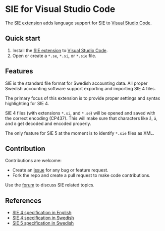 # SIE for Visual Studio Code
The [SIE extension](https://marketplace.visualstudio.com/items?itemName=SimonSegerblomRex.vscode-sie)
adds language support for [SIE](https://sie.se/in-english/)
to [Visual Studio Code](https://code.visualstudio.com/).

## Quick start
1. Install the [SIE extension](https://marketplace.visualstudio.com/items?itemName=SimonSegerblomRex.vscode-sie)
to [Visual Studio Code](https://code.visualstudio.com/).
2. Open or create a `*.se`, `*.si`, or `*.sie` file.

## Features
SIE is the standard file format for Swedish accounting data.
All proper Swedish accounting software support exporting and importing
SIE 4 files.

The primary focus of this extension is to provide proper settings
and syntax highlighting for SIE 4.

SIE 4 files (with extensions `*.si`, and `*.se`) will be
opened and saved with the correct encoding (CP437).
This will make sure that characters like `å`, `ä`, and `ö` get
decoded and encoded properly.

The only feature for SIE 5 at the moment is to identify `*.sie`
files as XML.

## Contribution
Contributions are welcome:
* Create an [issue](https://github.com/SimonSegerblomRex/vscode-sie/issues)
  for any bug or feature request.
* Fork the repo and create a pull request to make code contributions.

Use the [forum](https://github.com/SimonSegerblomRex/vscode-sie/discussions)
to discuss SIE related topics.

## References
* [SIE 4 specification in English](https://sie.se/wp-content/uploads/2020/05/SIE_filformat_ver_4B_ENGLISH.pdf)
* [SIE 4 specification in Swedish](https://sie.se/wp-content/uploads/2020/05/SIE_filformat_ver_4B_080930.pdf)
* [SIE 5 specification in Swedish](https://sie.se/wp-content/uploads/2020/08/SIE-5-rev-161209-konsoliderad.pdf)
